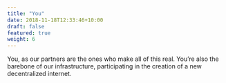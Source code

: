 ```yaml
---
title: "You"
date: 2018-11-18T12:33:46+10:00
draft: false
featured: true
weight: 6
---
```


You, as our partners are the ones who make all of this real. You’re also the barebone of our infrastructure, participating in the creation of a new decentralized internet.
